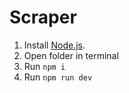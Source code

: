 # Scraper
1. Install [Node.js](https://nodejs.org/).
2. Open folder in terminal
3. Run `npm i`
4. Run `npm run dev`
